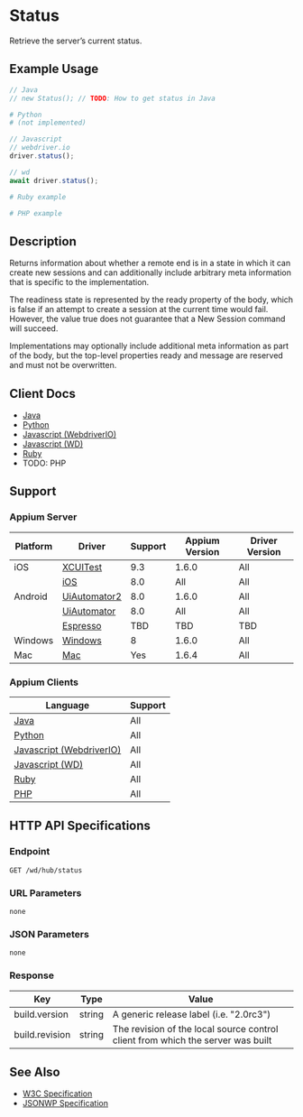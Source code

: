 # Status

Retrieve the server’s current status.

## Example Usage

```java
// Java
// new Status(); // TODO: How to get status in Java
```
```python
# Python 
# (not implemented)
```
```javascript
// Javascript
// webdriver.io
driver.status();

// wd
await driver.status();
```
```ruby
# Ruby example
```
```php
# PHP example
```

## Description

Returns information about whether a remote end is in a state in which it can create new sessions and can additionally include arbitrary meta information that is specific to the implementation.

The readiness state is represented by the ready property of the body, which is false if an attempt to create a session at the current time would fail. However, the value true does not guarantee that a New Session command will succeed.

Implementations may optionally include additional meta information as part of the body, but the top-level properties ready and message are reserved and must not be overwritten.

## Client Docs

* [Java](http://seleniumhq.github.io/selenium/docs/api/java/index.html)
* [Python](http://selenium-python.readthedocs.io/api.html#selenium.webdriver.common.utils.is_url_connectable)
* [Javascript (WebdriverIO)](http://webdriver.io/api/protocol/status.html)
* [Javascript (WD)](https://github.com/admc/wd/blob/master/lib/commands.js#L44)
* [Ruby](http://www.rubydoc.info/gems/selenium-webdriver/Selenium/WebDriver/DriverExtensions/HasRemoteStatus#remote_status-instance_method)
* TODO: PHP

## Support

### Appium Server

|Platform|Driver|Support|Appium Version|Driver Version|
|--------|----------------|------|--------------|--------------|
|iOS|[XCUITest](/docs/en/drivers/ios-xcuitest.md)|9.3| 1.6.0 |All|
| |[iOS](/docs/en/drivers/ios-xcuitest.md)|8.0| All | All |
|Android|[UiAutomator2](/docs/en/drivers/android-uiautomator2.md)|8.0| 1.6.0 | All|
| |[UiAutomator](/docs/en/drivers/android-uiautomator.md)| 8.0 | All | All |
| |[Espresso](/docs/en/drivers/android-espresso.md)| TBD | TBD |TBD
|Windows|[Windows](/docs/en/drivers/windows.md)| 8 | 1.6.0 |All|
|Mac|[Mac](/docs/en/drivers/mac.md)|Yes|1.6.4|All|

### Appium Clients 

|Language|Support|
|--------|-------|
|[Java](https://github.com/appium/java-client/releases/latest)|All|
|[Python](https://github.com/appium/python-client)|All|
|[Javascript (WebdriverIO)](http://webdriver.io/index.html)|All|
|[Javascript (WD)](https://github.com/admc/wd/releases)|All|
|[Ruby](https://github.com/appium/ruby_lib/releases/latest)|All|
|[PHP](https://github.com/appium/php-client/releases/latest)|All|

## HTTP API Specifications

### Endpoint

`GET /wd/hub/status`

### URL Parameters

`none`

### JSON Parameters

`none`

### Response

|Key|Type|Value|
|---|----|----|
|build.version|string|A generic release label (i.e. "2.0rc3")|
|build.revision|string|The revision of the local source control client from which the server was built|

## See Also

* [W3C Specification](https://www.w3.org/TR/webdriver/#status)
* [JSONWP Specification](https://github.com/SeleniumHQ/selenium/wiki/JsonWireProtocol#status)
